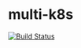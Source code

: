 # multi-k8s

[![Build Status](https://travis-ci.org/GoodFaithParadigm8/multi-k8s.svg?branch=master)](https://travis-ci.org/GoodFaithParadigm8/multi-k8s)
